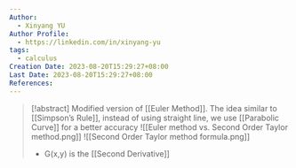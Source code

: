 ```yaml
---
Author:
  - Xinyang YU
Author Profile:
  - https://linkedin.com/in/xinyang-yu
tags:
  - calculus
Creation Date: 2023-08-20T15:29:27+08:00
Last Date: 2023-08-20T15:29:27+08:00
References:
---
```

>[!abstract] Modified version of [[Euler Method]]. The idea similar to [[Simpson’s Rule]], instead of using straight line, we use [[Parabolic Curve]] for a better accuracy
>![[Euler method vs. Second Order Taylor method.png]]
>![[Second Order Taylor method formula.png]]
>- G(x,y) is the [[Second Derivative]]
